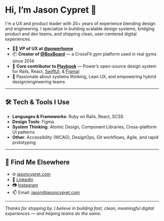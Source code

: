 # Hi, I’m Jason Cypret 👋

I'm a UX and product leader with 20+ years of experience blending design and engineering. I specialize in building scalable design systems, bridging product and dev teams, and shipping clean, user-centered digital experiences.

- 👨‍💻 **VP of UX at [@powerhome](https://github.com/powerhome)**  
- 📦 **Creator of [@BoxBoard](https://github.com/BoxBoard)** — a CrossFit gym platform used in real gyms since 2014  
- 🎨 **Core contributor to [Playbook](https://github.com/powerhome/playbook)** — Power’s open-source design system for Rails, React, [SwiftUI](https://github.com/powerhome/playbook-swift), & [Figma](https://www.figma.com/community/file/1320084191991515570))
- 🧠 Passionate about systems thinking, Lean UX, and empowering hybrid design/engineering teams

---

## 🛠 Tech & Tools I Use
- **Languages & Frameworks**: Ruby on Rails, React, SCSS  
- **Design Tools**: Figma
- **System Thinking**: Atomic Design, Component Libraries, Cross-platform UI patterns  
- **Other**: Accessibility (WCAG), DesignOps, Git workflows, Agile, and rapid prototyping

---

## 🔗 Find Me Elsewhere
- 🌐 [jasoncypret.com](https://jasoncypret.com)  
- 💼 [LinkedIn](https://www.linkedin.com/in/jasoncypret)  
- 📷 [Instagram](https://www.instagram.com/jasoncypret/)  
- 📫 Email: jason@jasoncypret.com

---

*Thanks for stopping by. I believe in building fast, clean, meaningful digital experiences — and helping teams do the same.*
